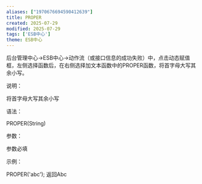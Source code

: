 ```yaml
---
aliases: ["1970676694590412639"]
title: PROPER
created: 2025-07-29
modified: 2025-07-29
tags: ['ESB中心']
theme: ESB中心
---
```


后台管理中心->ESB中心->动作流（或接口信息的成功失败）中，点击动态赋值框，左侧选择函数后，在右侧选择加文本函数中的PROPER函数，将首字母大写其余小写。

说明：

将首字母大写其余小写

语法：

PROPER(String)

参数：

参数必填

示例：

PROPER('abc'); 返回Abc